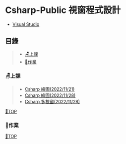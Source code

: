 # Csharp-Public 視窗程式設計
- [Visual Studio](https://visualstudio.microsoft.com/zh-hant/)
## 目錄
>- [🪑上課](#上課)
>- [📙作業](#作業)
### 🪑上課
>- [Csharp 繪圖(2022/11/21)](https://github.com/XiaoYu0708/Csharp-Public/tree/Csharp-paint-1)
>- [Csharp 繪圖(2022/11/28)](https://github.com/XiaoYu0708/Csharp-Public/tree/Csharp-paint-2)
>- [Csharp 多視窗(2022/11/28)]()

[📍TOP](#目錄)
### 📙作業

[📍TOP](#目錄)
